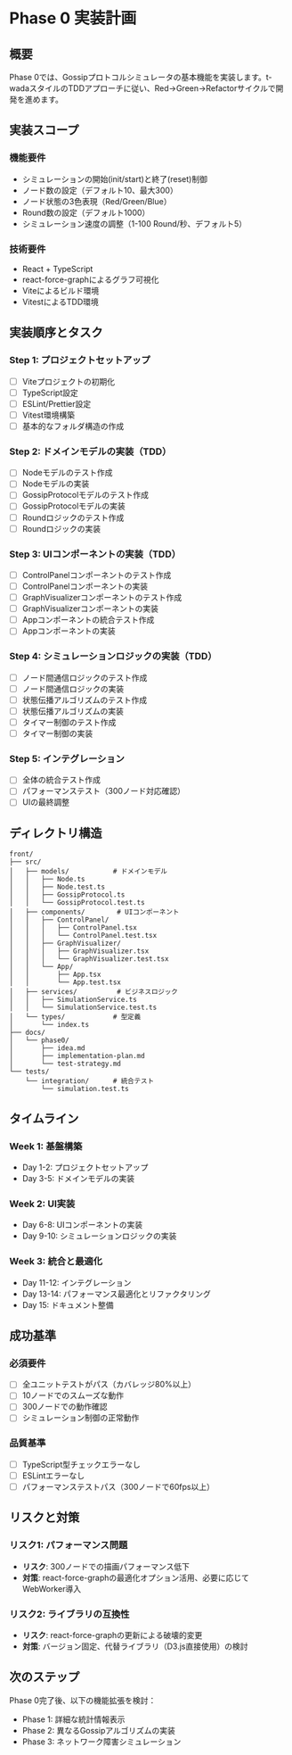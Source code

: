 # Phase 0 実装計画

## 概要

Phase 0では、Gossipプロトコルシミュレータの基本機能を実装します。t-wadaスタイルのTDDアプローチに従い、Red→Green→Refactorサイクルで開発を進めます。

## 実装スコープ

### 機能要件
- シミュレーションの開始(init/start)と終了(reset)制御
- ノード数の設定（デフォルト10、最大300）
- ノード状態の3色表現（Red/Green/Blue）
- Round数の設定（デフォルト1000）
- シミュレーション速度の調整（1-100 Round/秒、デフォルト5）

### 技術要件
- React + TypeScript
- react-force-graphによるグラフ可視化
- Viteによるビルド環境
- VitestによるTDD環境

## 実装順序とタスク

### Step 1: プロジェクトセットアップ
- [ ] Viteプロジェクトの初期化
- [ ] TypeScript設定
- [ ] ESLint/Prettier設定
- [ ] Vitest環境構築
- [ ] 基本的なフォルダ構造の作成

### Step 2: ドメインモデルの実装（TDD）
- [ ] Nodeモデルのテスト作成
- [ ] Nodeモデルの実装
- [ ] GossipProtocolモデルのテスト作成
- [ ] GossipProtocolモデルの実装
- [ ] Roundロジックのテスト作成
- [ ] Roundロジックの実装

### Step 3: UIコンポーネントの実装（TDD）
- [ ] ControlPanelコンポーネントのテスト作成
- [ ] ControlPanelコンポーネントの実装
- [ ] GraphVisualizerコンポーネントのテスト作成
- [ ] GraphVisualizerコンポーネントの実装
- [ ] Appコンポーネントの統合テスト作成
- [ ] Appコンポーネントの実装

### Step 4: シミュレーションロジックの実装（TDD）
- [ ] ノード間通信ロジックのテスト作成
- [ ] ノード間通信ロジックの実装
- [ ] 状態伝播アルゴリズムのテスト作成
- [ ] 状態伝播アルゴリズムの実装
- [ ] タイマー制御のテスト作成
- [ ] タイマー制御の実装

### Step 5: インテグレーション
- [ ] 全体の統合テスト作成
- [ ] パフォーマンステスト（300ノード対応確認）
- [ ] UIの最終調整

## ディレクトリ構造

```
front/
├── src/
│   ├── models/           # ドメインモデル
│   │   ├── Node.ts
│   │   ├── Node.test.ts
│   │   ├── GossipProtocol.ts
│   │   └── GossipProtocol.test.ts
│   ├── components/        # UIコンポーネント
│   │   ├── ControlPanel/
│   │   │   ├── ControlPanel.tsx
│   │   │   └── ControlPanel.test.tsx
│   │   ├── GraphVisualizer/
│   │   │   ├── GraphVisualizer.tsx
│   │   │   └── GraphVisualizer.test.tsx
│   │   └── App/
│   │       ├── App.tsx
│   │       └── App.test.tsx
│   ├── services/          # ビジネスロジック
│   │   ├── SimulationService.ts
│   │   └── SimulationService.test.ts
│   └── types/            # 型定義
│       └── index.ts
├── docs/
│   └── phase0/
│       ├── idea.md
│       ├── implementation-plan.md
│       └── test-strategy.md
└── tests/
    └── integration/      # 統合テスト
        └── simulation.test.ts
```

## タイムライン

### Week 1: 基盤構築
- Day 1-2: プロジェクトセットアップ
- Day 3-5: ドメインモデルの実装

### Week 2: UI実装
- Day 6-8: UIコンポーネントの実装
- Day 9-10: シミュレーションロジックの実装

### Week 3: 統合と最適化
- Day 11-12: インテグレーション
- Day 13-14: パフォーマンス最適化とリファクタリング
- Day 15: ドキュメント整備

## 成功基準

### 必須要件
- [ ] 全ユニットテストがパス（カバレッジ80%以上）
- [ ] 10ノードでのスムーズな動作
- [ ] 300ノードでの動作確認
- [ ] シミュレーション制御の正常動作

### 品質基準
- [ ] TypeScript型チェックエラーなし
- [ ] ESLintエラーなし
- [ ] パフォーマンステストパス（300ノードで60fps以上）

## リスクと対策

### リスク1: パフォーマンス問題
- **リスク**: 300ノードでの描画パフォーマンス低下
- **対策**: react-force-graphの最適化オプション活用、必要に応じてWebWorker導入

### リスク2: ライブラリの互換性
- **リスク**: react-force-graphの更新による破壊的変更
- **対策**: バージョン固定、代替ライブラリ（D3.js直接使用）の検討

## 次のステップ

Phase 0完了後、以下の機能拡張を検討：
- Phase 1: 詳細な統計情報表示
- Phase 2: 異なるGossipアルゴリズムの実装
- Phase 3: ネットワーク障害シミュレーション